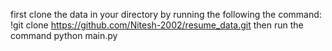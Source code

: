 first clone the data in your directory by running the following the command: !git clone https://github.com/Nitesh-2002/resume_data.git
then run the command python main.py
